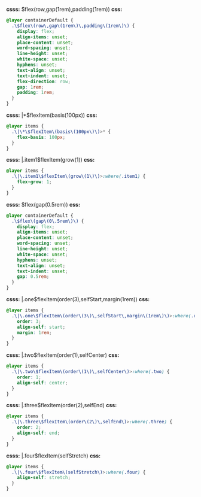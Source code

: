 **csss:** $flex(row,gap(1rem),padding(1rem))
**css:**
```css
@layer containerDefault {
  .\$flex\(row\,gap\(1rem\)\,padding\(1rem\)\) {
    display: flex;
    align-items: unset;
    place-content: unset;
    word-spacing: unset;
    line-height: unset;
    white-space: unset;
    hyphens: unset;
    text-align: unset;
    text-indent: unset;
    flex-direction: row;
    gap: 1rem;
    padding: 1rem;
  }
}
```

**csss:** |*$flexItem(basis(100px))
**css:**
```css
@layer items {
  .\|\*\$flexItem\(basis\(100px\)\)>* {
    flex-basis: 100px;
  }
}
```

**csss:** |.item1$flexItem(grow(1))
**css:**
```css
@layer items {
  .\|\.item1\$flexItem\(grow\(1\)\)>:where(.item1) {
    flex-grow: 1;
  }
}
```

**csss:** $flex(gap(0.5rem))
**css:**
```css
@layer containerDefault {
  .\$flex\(gap\(0\.5rem\)\) {
    display: flex;
    align-items: unset;
    place-content: unset;
    word-spacing: unset;
    line-height: unset;
    white-space: unset;
    hyphens: unset;
    text-align: unset;
    text-indent: unset;
    gap: 0.5rem;
  }
}
```

**csss:** |.one$flexItem(order(3),selfStart,margin(1rem))
**css:**
```css
@layer items {
  .\|\.one\$flexItem\(order\(3\)\,selfStart\,margin\(1rem\)\)>:where(.one) {
    order: 3;
    align-self: start;
    margin: 1rem;
  }
}
```

**csss:** |.two$flexItem(order(1),selfCenter)
**css:**
```css
@layer items {
  .\|\.two\$flexItem\(order\(1\)\,selfCenter\)>:where(.two) {
    order: 1;
    align-self: center;
  }
}
```

**csss:** |.three$flexItem(order(2),selfEnd)
**css:**
```css
@layer items {
  .\|\.three\$flexItem\(order\(2\)\,selfEnd\)>:where(.three) {
    order: 2;
    align-self: end;
  }
}
```

**csss:** |.four$flexItem(selfStretch)
**css:**
```css
@layer items {
  .\|\.four\$flexItem\(selfStretch\)>:where(.four) {
    align-self: stretch;
  }
}
```
